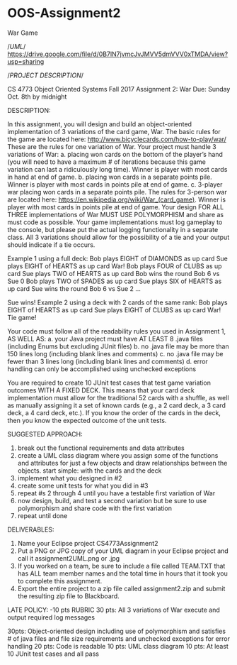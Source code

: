 # OOS-Assignment2
War Game 

/*UML*/
https://drive.google.com/file/d/0B7lN7jvmcJvJMVV5dmVVV0xTMDA/view?usp=sharing

/*PROJECT DESCRIPTION*/

CS 4773
Object Oriented Systems Fall 2017
Assignment 2: War
Due: Sunday Oct. 8th by midnight

DESCRIPTION:

In this assignment, you will design and build an object-oriented implementation of 3 variations of the card game, War.
The basic rules for the game are located here:
http://www.bicyclecards.com/how-to-play/war/
These are the rules for one variation of War. Your project must handle 3 variations of War:
a. placing won cards on the bottom of the player’s hand (you will need to have a maximum # of iterations because this game variation can last a ridiculously long time). Winner is player with most cards in hand at end of game.
b. placing won cards in a separate points pile. Winner is player with most cards in points pile at end of game.
c. 3-player war placing won cards in a separate points pile. The rules for 3-person war are located here: https://en.wikipedia.org/wiki/War_(card_game). Winner is player with most cards in points pile at end of game.
Your design FOR ALL THREE implementations of War MUST USE POLYMORPHISM and share as must code as possible.
Your game implementations must log gameplay to the console, but please put the actual logging functionality in a separate class. All 3 variations should allow for the possibility of a tie and your output should indicate if a tie occurs.

Example 1 using a full deck:
Bob plays EIGHT of DIAMONDS as up card
Sue plays EIGHT of HEARTS as up card
War!
Bob plays FOUR of CLUBS as up card
Sue plays TWO of HEARTS as up card
Bob wins the round
Bob 6 vs Sue 0
Bob plays TWO of SPADES as up card
Sue plays SIX of HEARTS as up card
Sue wins the round
Bob 6 vs Sue 2 ...

Sue wins!
Example 2 using a deck with 2 cards of the same rank:
Bob plays EIGHT of HEARTS as up card
Sue plays EIGHT of CLUBS as up card
War!
Tie game!

Your code must follow all of the readability rules you used in Assignment 1, AS WELL AS:
a. your Java project must have AT LEAST 8 .java files (including Enums but excluding JUnit files)
b. no .java file may be more than 150 lines long (including blank lines and comments)
c. no .java file may be fewer than 3 lines long (including blank lines and comments)
d. error handling can only be accomplished using unchecked exceptions

You are required to create 10 JUnit test cases that test game variation outcomes WITH A FIXED DECK. This means that your card deck implementation must allow for the traditional 52 cards with a shuffle, as well as manually assigning it a set of known cards (e.g., a 2 card deck, a 3 card deck, a 4 card deck, etc.). If you know the order of the cards in the deck, then you know the expected outcome of the unit tests.


SUGGESTED APPROACH:
1. break out the functional requirements and data attributes
2. create a UML class diagram where you assign some of the functions and
attributes for just a few objects and draw relationships between the objects. 
start simple: with the cards and the deck
3. implement what you designed in #2
4. create some unit tests for what you did in #3
5. repeat #s 2 through 4 until you have a testable first variation of War
6. now design, build, and test a second variation but be sure to use polymorphism
and share code with the first variation
7. repeat until done


DELIVERABLES:
1. Name your Eclipse project CS4773Assignment2
2. Put a PNG or JPG copy of your UML diagram in your Eclipse project and call it
assignment2UML.png or .jpg
3. If you worked on a team, be sure to include a file called TEAM.TXT that has ALL
team member names and the total time in hours that it took you to complete this
assignment.
4. Export the entire project to a zip file called assignment2.zip and submit the
resulting zip file to Blackboard.

LATE POLICY:
-10 pts
RUBRIC
30 pts: All 3 variations of War execute and output required log messages 

30pts: Object-oriented design including use of polymorphism
and satisfies # of java files and file size requirements
and unchecked exceptions for error handling
20 pts: Code is readable
10 pts: UML class diagram
10 pts: At least 10 JUnit test cases and all pass
